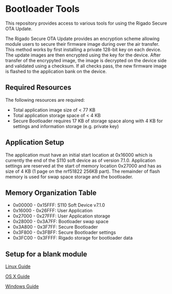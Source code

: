 Bootloader Tools
=========================

This repository provides access to various tools for using the Rigado Secure OTA Update.

The Rigado Secure OTA Update provides an encryption scheme allowing module users to secure
their firmware image during over the air transfer.  This method works by first installing
a private 128-bit key on each device.  The update images are then encrypted using the key 
for the device.  After transfer of the encrypyted image, the image is decrypted on the 
device side and validated using a checksum.  If all checks pass, the new firmware image is 
flashed to the application bank on the device.

Required Resources
------------------

The following resources are required:
* Total application image size of < 77 KB
* Total application storage space of < 4 KB
* Secure Bootloader requires 17 KB of storage space along with 4 KB for settings and information
storage (e.g. private key)

Application Setup
-----------------

The application must have an initial start location at 0x16000 which is currently the end of the
S110 soft device as of version 7.1.0.  Application settings are reserved at the start of memory
location 0x27000 and has as size of 4 KB (1 page on the nrf51822 256KB part).  The remainder of
flash memory is used for swap space storage and the bootloader.

Memory Organization Table
-------------------------

* 0x00000 - 0x15FFF: S110 Soft Device v7.1.0
* 0x16000 - 0x26FFF: User Application
* 0x27000 - 0x27FFF: User Application storage
* 0x28000 - 0x3A7FF: Bootloader swap space
* 0x3A800 - 0x3F7FF: Secure Bootloader
* 0x3F800 - 0x3FBFF: Secure Bootloader settings
* 0x3FC00 - 0x3FFFF: Rigado storage for bootloader data

Setup for a blank module
------------------------

[Linux Guide](https://github.com/rigado/bootloader-tools/tree/master/linux)

[OS X Guide](https://github.com/rigado/bootloader-tools/tree/master/osx)

[Windows Guide](https://github.com/rigado/bootloader-tools/blob/master/windows/README.md)
